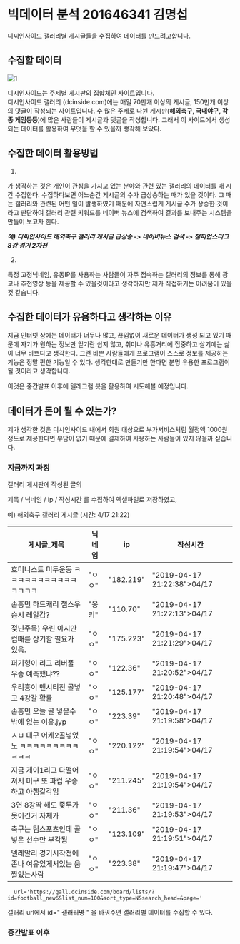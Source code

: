 # 빅데이터 분석 201646341 김명섭
디씨인사이드 갤러리별 게시글들을 수집하여 데이터를 만드려고합니다.

## 수집할 데이터
![1](https://user-images.githubusercontent.com/49008643/56280869-189c1d00-6146-11e9-97cf-b4af86e4119f.JPG)

디시인사이드는 주제별 게시판의 집합체인 사이트입니다.  
디시인사이드 갤러리 (dcinside.com)에는 매일 70만개 이상의 게시글, 150만개 이상의 댓글이 작성되는 사이트입니다. 
수 많은 주제로 나뉜 게시판(**해외축구, 국내야구, 각종 게임등등**)에 많은 사람들이 게시글과 댓글을 작성합니다.
그래서 이 사이트에서 생성되는 데이터를 활용하여 무엇을 할 수 있을까 생각해 보았다.

## 수집한 데이터 활용방법

1. 
가 생각하는 것은 개인이 관심을 가지고 있는 분야와 관련 있는 갤러리의 데이터를 매 시간 수집한다. 
수집하다보면 어느순간 게시글의 수가 급상승하는 때가 있을 것이다.
그 때는 갤러리와 관련된 어떤 일이 발생하였기 때문에 자연스럽게 게시글 수가 상승한 것이라고 판단하여 
갤러리 관련 키워드를 네이버 뉴스에 검색하여 결과를 보내주는 시스템을 만들어 보고자 한다. 

***예) 디씨인사이드 해외축구 갤러리 게시글 급상승 -> 네이버뉴스 검색 -> 챔피언스리그 8강 경기 2차전***

2. 
특정 고정닉네임, 유동IP를 사용하는 사람들이 자주 접속하는 갤러리의 정보를 통해 광고나 추천영상 등을 제공할 수 있을것이라고 생각하지만
제가 직접하기는 어려움이 있을 것 같습니다.

## 수집한 데이터가 유용하다고 생각하는 이유
지금 인터넷 상에는 데이터가 너무나 많고, 끊임없이 새로운 데이터가 생성 되고 있기 때문에 자기가 원하는 정보만 얻기란 쉽지 않고, 취미나 유흥거리에 집중하고 살기에는 삶이 너무 바쁘다고 생각한다. 그런 바쁜 사람들에게 프로그램이 스스로 정보를 제공하는 기능은 정말 편한 기능일 수 있다. 생각한대로 만들기만 한다면 분명 유용한 프로그램이 될 것이라고 생각합니다.

이것은 중간발표 이후에 텔레그램 봇을 활용하여 시도해볼 예정입니다. 

## 데이터가 돈이 될 수 있는가?
제가 생각한 것은 디시인사이드 내에서 회원 대상으로 부가서비스처럼 월정액 1000원 정도로 제공한다면 부담이 없기 때문에 결제하여 사용하는 사람들이 있지 않을까 싶습니다. 

### 지금까지 과정

갤러리 게시판에 작성된 글의

제목 / 닉네임 / ip / 작성시간
를 수집하여 엑셀파일로 저장하였고,

예) 해외축구 갤러리 게시글 (시간: 4/17 21:22)

게시글_제목	|   닉네임  	| ip	| 작성시간
-----------| -----------| ---------| --------
호미니스트 미두운동 ㅋㅋㅋㅋㅋㅋㅋㅋㅋㅋㅋㅋㅋㅋㅋ| 	"ㅇㅇ" | 	"182.219" | 	"2019-04-17 21:22:38">04/17
손흥민 하드캐리 챔스우승시 레알감?	| "옹키" | 	"110.70"|  	"2019-04-17 21:22:13">04/17
젖닌주목) 우린 아시안컵때를 상기할 필요가 있음.	| "ㅇㅇ" 	| "175.223" | 	"2019-04-17 21:21:29">04/17
퍼기형이 리그 리버풀 우승 예측했냐??	| "ㅇㅇ"|  	"122.36" | 	"2019-04-17 21:20:52">04/17
우리흥이 맨시티전 골넣고 4강갈 확률	| "ㅇㅇ" | 	"125.177" | 	"2019-04-17 21:20:48">04/17
손흥민 오늘 골 넣을수밖에 없는 이유.jyp | 	"ㅇㅇ" | 	"223.39" | 	"2019-04-17 21:19:58">04/17
ㅅㅂ 대구 어케2골넣었노 ㅋㅋㅋㅋㅋㅋㅋㅋㅋㅋㅋㅋ	| "ㅇㅇ" | 	"220.122" | 	"2019-04-17 21:19:54">04/17
지금 게이1리그 다떨어져서 머구 또 파컵 우승하고 아챔갈각임 | "ㅇㅇ" | 	"211.245" | 	"2019-04-17 21:19:54">04/17
3연 8강딱 해도 좆두가 못이긴거 자체가 | 	"ㅇㅇ" | 	"211.36"|  	"2019-04-17 21:19:53">04/17
축구는 팀스포츠인데 골 넣은 선수만 부각됨 | 	"ㅇㅇ" | 	"123.109" | 	"2019-04-17 21:19:51">04/17
델레알리 경기시작전에 존나 여유있게서있는 움짤있는사람	| "ㅇㅇ" 	| "223.38" | 	"2019-04-17 21:19:47">04/17

```
  url='https://gall.dcinside.com/board/lists/?id=football_new6&list_num=100&sort_type=N&search_head=&page='   
```

  갤러리 url에서 id=" ~~갤러리명~~ " 을 바꿔주면 갤러리별 데이터를 수집할 수 있다.


### 중간발표 이후
